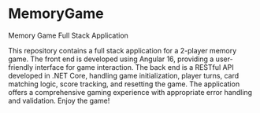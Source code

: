 # MemoryGame
Memory Game Full Stack Application

This repository contains a full stack application for a 2-player memory game. The front end is developed using Angular 16, providing a user-friendly interface for game interaction. The back end is a RESTful API developed in .NET Core, handling game initialization, player turns, card matching logic, score tracking, and resetting the game. The application offers a comprehensive gaming experience with appropriate error handling and validation. Enjoy the game!
